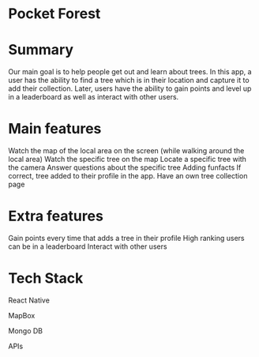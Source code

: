 # Pocket Forest

# Summary

Our main goal is to help people get out and learn about trees. 
In this app, a user has the ability to find a tree which is in their location and capture it to add their collection. 
Later, users have the ability to gain points and level up in a leaderboard 
as well as interact with other users.

# Main features
Watch the map of the local area on the screen (while walking around the local area)
Watch the specific tree on the map
Locate a specific tree with the camera
Answer questions about the specific tree
Adding funfacts
If correct, tree added to their profile in the app.
Have an own tree collection page
 
# Extra features
Gain points every time that adds a tree in their profile
High ranking users can be in a leaderboard
Interact with other users



# Tech Stack
React Native

MapBox

Mongo DB

APIs


